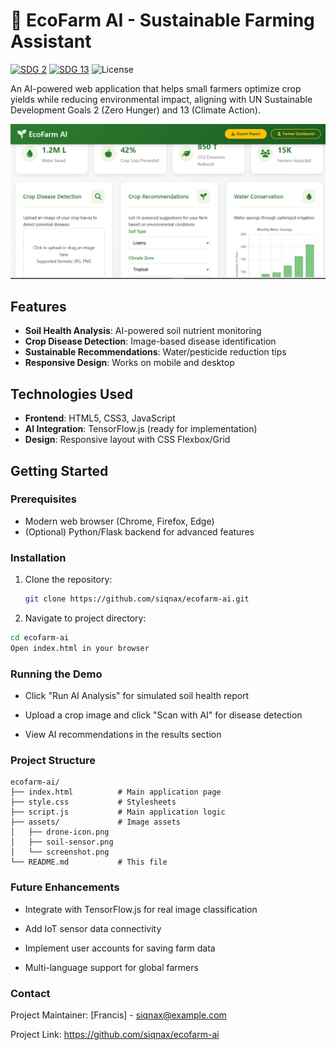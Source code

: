 # 🌱 EcoFarm AI - Sustainable Farming Assistant

[![SDG 2](https://img.shields.io/badge/SDG-2_Zero_Hunger-green)](https://sdgs.un.org/goals/goal2)
[![SDG 13](https://img.shields.io/badge/SDG-13_Climate_Action-blue)](https://sdgs.un.org/goals/goal13)
![License](https://img.shields.io/badge/License-MIT-yellow)

An AI-powered web application that helps small farmers optimize crop yields while reducing environmental impact, aligning with UN Sustainable Development Goals 2 (Zero Hunger) and 13 (Climate Action).

![EcoFarm AI Dashboard Screenshot](./assets/screenshot.png)

## Features

- **Soil Health Analysis**: AI-powered soil nutrient monitoring
- **Crop Disease Detection**: Image-based disease identification
- **Sustainable Recommendations**: Water/pesticide reduction tips
- **Responsive Design**: Works on mobile and desktop

## Technologies Used

- **Frontend**: HTML5, CSS3, JavaScript
- **AI Integration**: TensorFlow.js (ready for implementation)
- **Design**: Responsive layout with CSS Flexbox/Grid

## Getting Started

### Prerequisites

- Modern web browser (Chrome, Firefox, Edge)
- (Optional) Python/Flask backend for advanced features

### Installation

1. Clone the repository:
   ```bash
   git clone https://github.com/siqnax/ecofarm-ai.git 
   ```

2. Navigate to project directory:

```bash
cd ecofarm-ai
Open index.html in your browser
```


### Running the Demo

- Click "Run AI Analysis" for simulated soil health report

- Upload a crop image and click "Scan with AI" for disease detection

- View AI recommendations in the results section 

### Project Structure 
```
ecofarm-ai/
├── index.html          # Main application page
├── style.css           # Stylesheets
├── script.js           # Main application logic
├── assets/             # Image assets
│   ├── drone-icon.png
│   ├── soil-sensor.png
│   └── screenshot.png
└── README.md           # This file
``` 

### Future Enhancements
- Integrate with TensorFlow.js for real image classification

- Add IoT sensor data connectivity

- Implement user accounts for saving farm data

- Multi-language support for global farmers 

### Contact
Project Maintainer: [Francis] - siqnax@example.com

Project Link: https://github.com/siqnax/ecofarm-ai



















